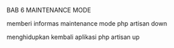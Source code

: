 BAB 6
MAINTENANCE MODE



memberi informas maintenance mode
php artisan down



menghidupkan kembali aplikasi
php artisan up